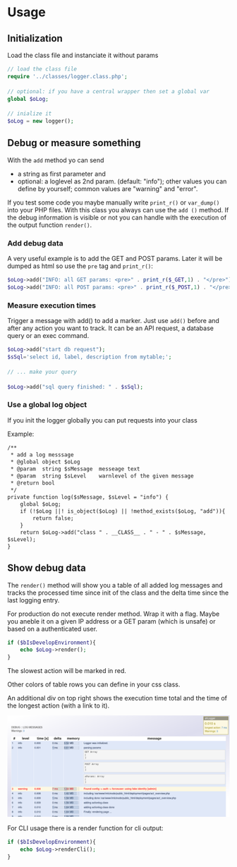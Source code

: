 # Usage

## Initialization

Load the class file and instanciate it without params

```php
// load the class file
require '../classes/logger.class.php';

// optional: if you have a central wrapper then set a global var
global $oLog;

// inialize it
$oLog = new logger();
```

## Debug or measure something

With the `add` method yo can send 

* a string as first parameter and 
* optional: a loglevel as 2nd param. (default: "info"); other values you can define by yourself; common values are "warning" and "error". 

If you test some code you maybe manually write `print_r()` or `var_dump()` into your PHP files. With this class you always can use the `add ()` method. If the debug information is visible or not you can handle with the execution of the output function `render()`.

### Add debug data

A very useful example is to add the GET and POST params. Later it will be dumped as html so use the `pre` tag and `print_r()`:

```php
$oLog->add("INFO: all GET params: <pre>" . print_r($_GET,1) . "</pre>");
$oLog->add("INFO: all POST params: <pre>" . print_r($_POST,1) . "</pre>");
```

### Measure execution times

Trigger a message with add() to add a marker. Just use `add()` before and after any action you want to track. It can be an API request, a database query or an exec command.

```php
$oLog->add("start db request");
$sSql='select id, label, description from mytable;';

// ... make your query

$oLog->add("sql query finished: " . $sSql);
```

### Use a global log object

If you init the logger globally you can put requests into your class

Example:

    /**
     * add a log messsage
     * @global object $oLog
     * @param  string $sMessage  messeage text
     * @param  string $sLevel    warnlevel of the given message
     * @return bool
     */
    private function log($sMessage, $sLevel = "info") {
        global $oLog;
        if (!$oLog ||! is_object($oLog) || !method_exists($oLog, "add")){
            return false;
        }
        return $oLog->add("class " . __CLASS__ . " - " . $sMessage, $sLevel);
    }


## Show debug data

The `render()` method will show you a table of all added log messages and tracks the processed time since init of the class and the delta time since the last logging entry.

For production do not execute render method. Wrap it with a flag. Maybe you aneble it on a given IP address or a GET param (which is unsafe) or based on a authenticated user.

```php
if ($bIsDevelopEnvironment){
    echo $oLog->render();
}
```

The slowest action will be marked in red.

Other colors of table rows you can define in your css class.

An additional div on top right shows the execution time total
and the time of the longest action (with a link to it).

![Output](images/ahlogger-html-ouput.png)

For CLI usage there is a render function for cli output:

```php
if ($bIsDevelopEnvironment){
    echo $oLog->renderCli();
}
```

